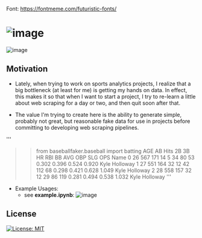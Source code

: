 Font: https://fontmeme.com/futuristic-fonts/

# ![image](https://github.com/JKolodny/BaseballFaker/assets/24982246/a964ab4e-bf43-41b7-9c41-0b8a5e2379e9)

![image](https://github.com/JKolodny/BaseballFaker/assets/24982246/b6762139-61eb-44d4-a7c3-2762ed5c9659)

## Motivation

* Lately, when trying to work on sports analytics projects, I realize that a big
bottleneck (at least for me) is getting my hands on data. In effect, this makes it so that when I want to start a project, I try to re-learn a little about web scraping for a day or two, and then quit soon after that. 

* The value I'm trying to create here is the ability to generate simple, probably not great, but reasonable fake data for use in projects before committing to developing web scraping pipelines.

'''
>> from baseballfaker.baseball import batting
>>               AGE    AB Hits  2B  3B   HR  RBI   BB    AVG    OBP    SLG    OPS           Name
0              26   567  171  14   5   34   80   53  0.302  0.396  0.524  0.920  Kyle Holloway
1              27   551  164  32  12   42  112   68  0.298  0.421  0.628  1.049  Kyle Holloway
2              28   558  157  32  12   29   86  119  0.281  0.494  0.538  1.032  Kyle Holloway
'''

* Example Usages:
    * see __example.ipynb__:
      ![image](https://github.com/JKolodny/SportFaker/assets/24982246/6578c484-5247-41e9-9d7f-9cd22233bb80)

## License

[![License: MIT](https://img.shields.io/badge/License-MIT-yellow.svg)](https://opensource.org/licenses/MIT)





